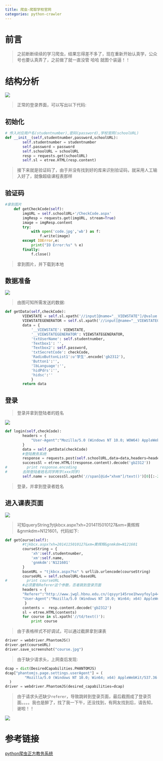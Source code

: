 ```yaml
---
title: 爬虫-爬取学校官网
categories: python-crawler
---
```


# 前言
> 之前断断续续的学习爬虫，结果忘得差不多了，现在重新开始认真学，公众号也要认真弄了，之前做了就一直没管  哈哈  就图个装逼！！

# 结构分析
![](爬虫-爬取学校官网/1.png)
> 正常的登录界面，可以写出以下代码:

## 初始化
``` py
# 传入对应用户名(studentnumber),密码(password),学校官网(schoolURL)
def __init__(self,studentnumber,password,schoolURL):
        self.studentnumber = studentnumber
        self.password = password
        self.schoolURL = schoolURL
        resp = requests.get(schoolURL)
        self.sl = etree.HTML(resp.content)
```
> 接下来就是验证码了，由于并没有找到好的库来识别验证码，就采用人工输入好了，就像超级课程表那样

## 验证码
``` py
#拿到图片
    def getCheckCode(self):
        imgURL = self.schoolURL+'/CheckCode.aspx'
        imgResp = requests.get(imgURL, stream=True)
        image = imgResp.content
        try:
            with open('code.jpg','wb') as f:
                f.write(image)
        except IOError,e:
            print("IO Error:%s" % e)
        finally:
            f.close()
```
> 拿到图片，并下载到本地

## 数据准备
![](爬虫-爬取学校官网/2.png)
> 由图可知所需发送的数据:

``` py
def getData(self,checkCode):
        VIEWSTATE = self.sl.xpath('//input[@name="__VIEWSTATE"]/@value')[0]
        VIEWSTATEGENERATOR = self.sl.xpath('//input[@name="__VIEWSTATEGENERATOR"]/@value')[0]
        data = {
            '__VIEWSTATE': VIEWSTATE,
            '__VIEWSTATEGENERATOR': VIEWSTATEGENERATOR,
            'txtUserName': self.studentnumber,
            'Textbox1': '',
            'Textbox2': self.password,
            'txtSecretCode': checkCode,
            'RadioButtonList1':u'学生'.encode('gb2312'),
            'Button1':'',
            'lbLanguage':'',
            'hidPdrs':'',
            'hidsc':''
            }
        return data
```

## 登录
> 登录并拿到登陆者的姓名

![](爬虫-爬取学校官网/3.png)
``` py
def login(self,checkCode):    
        headers = {
            "User-Agent":"Mozilla/5.0 (Windows NT 10.0; WOW64) AppleWebKit/537.36 (KHTML, like Gecko) Chrome/49.0.2623.110 Safari/537.36",
        }
        data = self.getData(checkCode)
        #登陆教务系统
        response = requests.post(self.schoolURL,data=data,headers=headers)
        successSl = etree.HTML((response.content).decode('gb2312'))
#         print response.encoding
#       去除登陆者姓名同学两字(xxx同学)
        self.name = successSl.xpath('//span[@id="xhxm"]/text()')[0][:-2]
```
> 登录，并拿到登录者姓名

## 进入课表页面
![](爬虫-爬取学校官网/4.png)
> 可知queryString为tjkbcx.aspx?xh=2014115010127&xm=黄辉辉&gnmkdm=N121601，代码如下:

``` py
def getCourse(self):
        #tjkbcx.aspx?xh=2014115010127&xm=黄辉辉&gnmkdm=N121601
        courseString = {
            'xh':self.studentnumber,
            'xm':self.name,
            'gnmkdm':'N121601'
        }
        baseURL = "tjkbcx.aspx?%s" % urllib.urlencode(courseString)
        courseURL = self.schoolURL+baseURL
#         print courseURL
        #必须要有Referer这个参数，否者跳到登录页面
        headers = {
        "Referer":"http://www.jwgl.hbnu.edu.cn/(qsyyr145roe1hwvyfoylp445)/default2.aspx",
        "User-Agent":"Mozilla/5.0 (Windows NT 10.0; Win64; x64) AppleWebKit/537.36 (KHTML, like Gecko) Chrome/56.0.2924.87 Safari/537.36",
         }
        contents =  resp.content.decode('gb2312')
        sl = etree.HTML(contents)
        for course in sl.xpath('//td/text()'):
            print course
```
> 由于表格样式不好调试，可以通过截屏拿到课表

``` py
driver = webdriver.PhantomJS()
driver.get(courseURL)
driver.save_screenshot("course.jpg")
```
> 由于缺少请求头，上网查后发现:

``` py
dcap = dict(DesiredCapabilities.PHANTOMJS)
dcap["phantomjs.page.settings.userAgent"] = (
         "Mozilla/5.0 (Windows NT 10.0; Win64; x64) AppleWebKit/537.36 (KHTML, like Gecko) Chrome/56.0.2924.87 Safari/537.36"
  )
driver = webdriver.PhantomJS(desired_capabilities=dcap)
```
> 由于请求头还缺少`referer`，导致跳转到登录页面，最后截图成了登录页面。。。。我也是醉了，找了我一下午，还没找到，有网友找到后，请告知，谢啦！！

![](爬虫-爬取学校官网/course.jpg)

# 参考链接
[python爬虫正方教务系统](http://blog.csdn.net/nghuyong/article/details/51622888)
